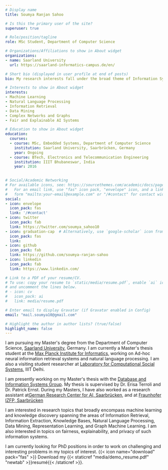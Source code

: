 ```yaml
---
# Display name
title: Soumya Ranjan Sahoo

# Is this the primary user of the site?
superuser: true

# Role/position/tagline
role: MSc Student, Department of Computer Science

# Organizations/Affiliations to show in About widget
organizations:
- name: Saarland University
  url: https://saarland-informatics-campus.de/en/

# Short bio (displayed in user profile at end of posts)
bio: My research interests fall under the broad theme of Information Systems, spanning the areas of Information Retrieval, Information Extraction, Knowledge Bases, Natural Language Processing, Representation Learning, and Graph Machine Learning. More recently I am studying topics on fairness, explainability, and privacy in retrieval systems.

# Interests to show in About widget
interests:
- Machine Learning
- Natural Language Processing
- Information Retrieval
- Data Mining
- Complex Networks and Graphs
- Fair and Explainable AI Systems

# Education to show in About widget
education:
  courses:
  - course: MSc, Embedded Systems, Department of Computer Science
    institution: Saarland University, Saarbrücken, Germany
    year: Ongoing
  - course: BTech, Electronics and Telecommunication Engineering
    institution: IIIT Bhubaneswar, India
    year: 2016
 

# Social/Academic Networking
# For available icons, see: https://sourcethemes.com/academic/docs/page-builder/#icons
#   For an email link, use "fas" icon pack, "envelope" icon, and a link in the
#   form "mailto:your-email@example.com" or "/#contact" for contact widget.
social:
- icon: envelope
  icon_pack: fas
  link: '/#contact'
- icon: twitter
  icon_pack: fab
  link: https://twitter.com/soumya_sahoo10
- icon: graduation-cap  # Alternatively, use `google-scholar` icon from `ai` icon pack
  icon_pack: fas
  link: 
- icon: github
  icon_pack: fab
  link: https://github.com/soumya-ranjan-sahoo
- icon: linkedin
  icon_pack: fab
  link: https://www.linkedin.com/

# Link to a PDF of your resume/CV.
# To use: copy your resume to `static/media/resume.pdf`, enable `ai` icons in `params.toml`, 
# and uncomment the lines below.
# - icon: cv
#   icon_pack: ai
#   link: media/resume.pdf

# Enter email to display Gravatar (if Gravatar enabled in Config)
email: "mail.soumya10@gmail.com"

# Highlight the author in author lists? (true/false)
highlight_name: false
---
```


I am pursuing my Master's degree from the Department of Computer Science, [Saarland University](https://saarland-informatics-campus.de/), Germany. I am currently a Master's thesis student at the [Max Planck Institute for Informatics](https://www.mpi-inf.mpg.de/home), working on Ad-hoc neural information retrieval systems and natural language processing. I am also a visiting student researcher at [Laboratory for Computational Social Systems](http://lcs2.iiitd.edu.in/research.html), IIIT Delhi. 

I am presently working on my Master's thesis with the [Database and Information Systems Group](https://www.mpi-inf.mpg.de/departments/databases-and-information-system). My thesis is supervised by Dr. Erisa Terroli and Dr. Patrick Ernst. During my Masters, I have also worked as a research assistant at[German Research Center for AI, Saarbrücken](https://www.dfki.de/web/forschung/forschungsbereiche/sprachtechnologie-und-multilingualitaet/), and at [Fraunhofer IZFP, Saarbrücken](https://www.izfp.fraunhofer.de/en/institutsprofil/abteilungen/asdv.html)

I am interested in research topics that broadly encompass machine learning and knowledge discovery spanning the areas of Information Retrieval, Information Extraction, Knowledge Bases, Natural Language Processing, Data Mining, Representation Learning, and Graph Machine Learning. I am also interested in topics on fairness, explainability, and privacy of such information systems.

I am currently looking for PhD positions in order to work on challenging and interesting problems in my topics of interest.
{{< icon name="download" pack="fas" >}} Download my {{< staticref "media/demo_resume.pdf" "newtab" >}}resumé{{< /staticref >}}.
